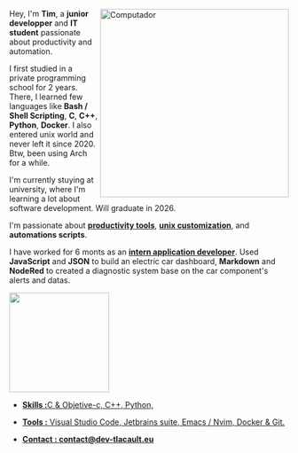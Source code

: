 <img src="https://raw.githubusercontent.com/MicaelliMedeiros/micaellimedeiros/master/image/computer-illustration.png"
min-width="340px" max-width="400px" width="340px" align="right" alt="Computador">

<p align="left">
Hey, I'm <strong>Tim</strong>, a <strong>junior developper</strong> and <strong>IT student</strong> passionate about productivity and automation.

I first studied in a private programming school for 2 years. There, I learned few languages like <strong>Bash / Shell Scripting</strong>, <strong>C</strong>, <strong>C++</strong>, <strong>Python</strong>, <strong>Docker</strong>. I also entered unix world and never left it since 2020. Btw, been using Arch for a while.

I'm currently stuying at university, where I'm learning a lot about software development. Will graduate in 2026.

I'm passionate about <strong>[productivity tools](https://www.notion.so/)</strong>, <strong>[unix customization](https://www.reddit.com/r/unixporn/)</strong>, and <strong>automations scripts</strong>.

I have worked for 6 monts as an <strong>[intern application developer](https://github.com/TLacault/internship)</strong>. Used <strong>JavaScript</strong> and <strong>JSON</strong> to build an electric car dashboard, <strong>Markdown</strong> and <strong>NodeRed</strong> to created a diagnostic system base on the car component's alerts and datas.

</p>

<a href="https://github.com/TLacault">
<img height="180em" src="https://github-readme-stats.vercel.app/api?username=tlacault&count_private=true&theme=nord&show_icons=true"/>
</href>

<br />

* <strong>Skills :</strong>C & Objetive-c, C++, Python,

* <strong>Tools :</strong> Visual Studio Code, Jetbrains suite, Emacs / Nvim, Docker & Git.

* <strong>Contact : contact@dev-tlacault.eu</strong>
